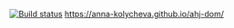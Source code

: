 [![Build status](https://ci.appveyor.com/api/projects/status/3c0jk2y176rjl9r9?svg=true)](https://ci.appveyor.com/project/Anna-Kolycheva/ahj-dom)
https://anna-kolycheva.github.io/ahj-dom/

